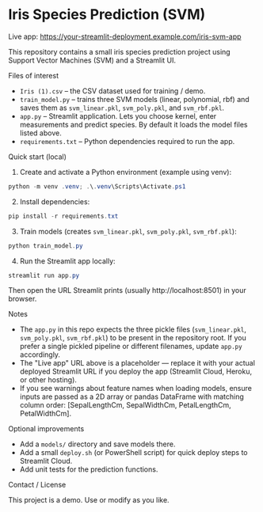 # Iris Species Prediction (SVM)

Live app: https://your-streamlit-deployment.example.com/iris-svm-app

This repository contains a small iris species prediction project using Support Vector Machines (SVM) and a Streamlit UI.

Files of interest

- `Iris (1).csv` – the CSV dataset used for training / demo.
- `train_model.py` – trains three SVM models (linear, polynomial, rbf) and saves them as `svm_linear.pkl`, `svm_poly.pkl`, and `svm_rbf.pkl`.
- `app.py` – Streamlit application. Lets you choose kernel, enter measurements and predict species. By default it loads the model files listed above.
- `requirements.txt` – Python dependencies required to run the app.

Quick start (local)

1. Create and activate a Python environment (example using venv):

```powershell
python -m venv .venv; .\.venv\Scripts\Activate.ps1
```

2. Install dependencies:

```powershell
pip install -r requirements.txt
```

3. Train models (creates `svm_linear.pkl`, `svm_poly.pkl`, `svm_rbf.pkl`):

```powershell
python train_model.py
```

4. Run the Streamlit app locally:

```powershell
streamlit run app.py
```

Then open the URL Streamlit prints (usually http://localhost:8501) in your browser.

Notes

- The `app.py` in this repo expects the three pickle files (`svm_linear.pkl`, `svm_poly.pkl`, `svm_rbf.pkl`) to be present in the repository root. If you prefer a single pickled pipeline or different filenames, update `app.py` accordingly.
- The "Live app" URL above is a placeholder — replace it with your actual deployed Streamlit URL if you deploy the app (Streamlit Cloud, Heroku, or other hosting).
- If you see warnings about feature names when loading models, ensure inputs are passed as a 2D array or pandas DataFrame with matching column order: [SepalLengthCm, SepalWidthCm, PetalLengthCm, PetalWidthCm].

Optional improvements

- Add a `models/` directory and save models there.
- Add a small `deploy.sh` (or PowerShell script) for quick deploy steps to Streamlit Cloud.
- Add unit tests for the prediction functions.

Contact / License

This project is a demo. Use or modify as you like.
